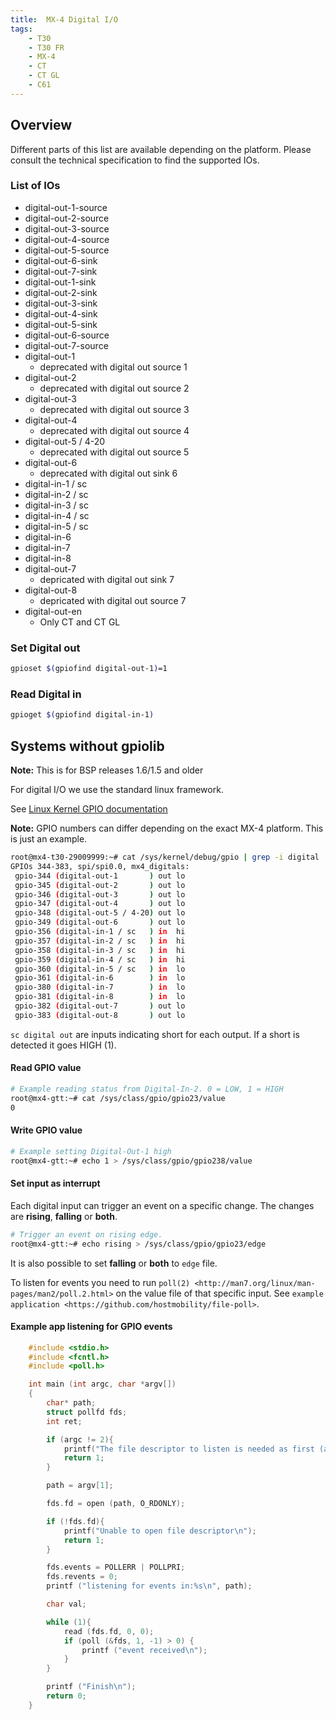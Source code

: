 ```yaml
---
title:  MX-4 Digital I/O
tags:
    - T30
    - T30 FR
    - MX-4
    - CT
    - CT GL
    - C61
---
```

## Overview 
Different parts of this list are available depending on the platform. Please consult the technical specification to find the supported IOs.

### List of IOs
- digital-out-1-source
- digital-out-2-source
- digital-out-3-source
- digital-out-4-source
- digital-out-5-source
- digital-out-6-sink 
- digital-out-7-sink 
- digital-out-1-sink 
- digital-out-2-sink 
- digital-out-3-sink 
- digital-out-4-sink 
- digital-out-5-sink 
- digital-out-6-source
- digital-out-7-source
- digital-out-1
    - deprecated with digital out source 1
- digital-out-2
    - deprecated with digital out source 2
- digital-out-3
    - deprecated with digital out source 3
- digital-out-4
    - deprecated with digital out source 4
- digital-out-5 / 4-20
    - deprecated with digital out source 5
- digital-out-6
    - deprecated with digital out sink 6
- digital-in-1 / sc
- digital-in-2 / sc
- digital-in-3 / sc
- digital-in-4 / sc
- digital-in-5 / sc
- digital-in-6
- digital-in-7
- digital-in-8
- digital-out-7
    - depricated with digital out sink 7
- digital-out-8
    - depricated with digital out source 7
- digital-out-en 
    - Only CT and CT GL

### Set Digital out 
```bash
gpioset $(gpiofind digital-out-1)=1
```

### Read Digital in
```bash
gpioget $(gpiofind digital-in-1)
```

## Systems without gpiolib

**Note:** This is for BSP releases 1.6/1.5 and older

For digital I/O we use the standard linux framework.

See [Linux Kernel GPIO documentation](https://www.kernel.org/doc/Documentation/gpio/)

**Note:** GPIO numbers can differ depending on the exact MX-4 platform. This is just an example.

```bash
root@mx4-t30-29009999:~# cat /sys/kernel/debug/gpio | grep -i digital
GPIOs 344-383, spi/spi0.0, mx4_digitals:
 gpio-344 (digital-out-1       ) out lo
 gpio-345 (digital-out-2       ) out lo
 gpio-346 (digital-out-3       ) out lo
 gpio-347 (digital-out-4       ) out lo
 gpio-348 (digital-out-5 / 4-20) out lo
 gpio-349 (digital-out-6       ) out lo
 gpio-356 (digital-in-1 / sc   ) in  hi
 gpio-357 (digital-in-2 / sc   ) in  hi
 gpio-358 (digital-in-3 / sc   ) in  hi
 gpio-359 (digital-in-4 / sc   ) in  hi
 gpio-360 (digital-in-5 / sc   ) in  lo
 gpio-361 (digital-in-6        ) in  lo
 gpio-380 (digital-in-7        ) in  lo
 gpio-381 (digital-in-8        ) in  lo
 gpio-382 (digital-out-7       ) out lo
 gpio-383 (digital-out-8       ) out lo
```

`sc digital out` are inputs indicating short for each output. If a short is detected it goes HIGH (1).

#### Read GPIO value

```bash
# Example reading status from Digital-In-2. 0 = LOW, 1 = HIGH
root@mx4-gtt:~# cat /sys/class/gpio/gpio23/value
0
```

#### Write GPIO value

```bash
# Example setting Digital-Out-1 high
root@mx4-gtt:~# echo 1 > /sys/class/gpio/gpio238/value
```

#### Set input as interrupt

Each digital input can trigger an event on a specific change. The changes are **rising**, **falling** or **both**.

```bash
# Trigger an event on rising edge.
root@mx4-gtt:~# echo rising > /sys/class/gpio/gpio23/edge
```

It is also possible to set **falling** or **both** to `edge` file.

To listen for events you need to run `poll(2) <http://man7.org/linux/man-pages/man2/poll.2.html>` on the value file of that specific input. See `example application <https://github.com/hostmobility/file-poll>`.

#### Example app listening for GPIO events
```c
	#include <stdio.h>
	#include <fcntl.h>
	#include <poll.h>

	int main (int argc, char *argv[])
	{
		char* path;
		struct pollfd fds;
		int ret;

		if (argc != 2){
			printf("The file descriptor to listen is needed as first (and only) parameter\n");
			return 1;
		}

		path = argv[1];

		fds.fd = open (path, O_RDONLY);

		if (!fds.fd){
			printf("Unable to open file descriptor\n");
			return 1;
		}

		fds.events = POLLERR | POLLPRI;
		fds.revents = 0;
		printf ("listening for events in:%s\n", path);

		char val;

		while (1){
			read (fds.fd, 0, 0);
			if (poll (&fds, 1, -1) > 0) {
				printf ("event received\n");
			}
		}

		printf ("Finish\n");
		return 0;
	}
```